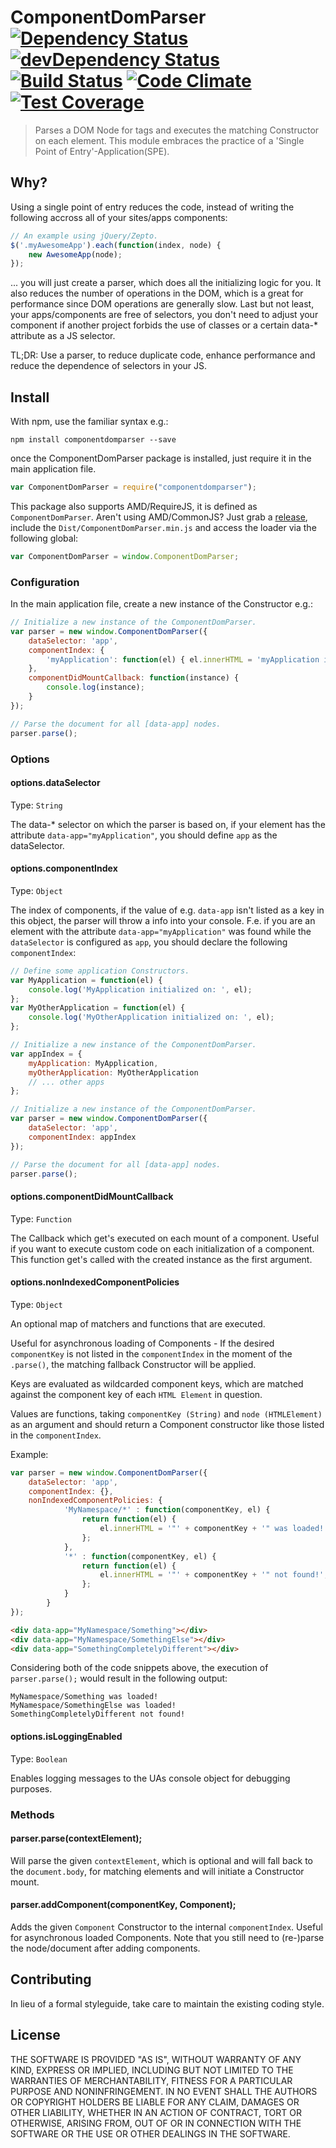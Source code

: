 # ComponentDomParser [![Dependency Status](https://david-dm.org/Inkdpixels/ComponentDomParser.svg)](https://david-dm.org/Inkdpixels/ComponentDomParser) [![devDependency Status](https://david-dm.org/Inkdpixels/ComponentDomParser/dev-status.svg)](https://david-dm.org/Inkdpixels/ComponentDomParser#info=devDependencies) [![Build Status](https://travis-ci.org/Inkdpixels/ComponentDomParser.png?branch=master)](https://travis-ci.org/Inkdpixels/ComponentDomParser) [![Code Climate](https://codeclimate.com/github/Inkdpixels/ComponentDomParser/badges/gpa.svg)](https://codeclimate.com/github/Inkdpixels/ComponentDomParser) [![Test Coverage](https://codeclimate.com/github/Inkdpixels/ComponentDomParser/badges/coverage.svg)](https://codeclimate.com/github/Inkdpixels/ComponentDomParser)

> Parses a DOM Node for tags and executes the matching Constructor on each element. This module embraces the practice of a 'Single Point of Entry'-Application(SPE).

## Why?
Using a single point of entry reduces the code, instead of writing the following accross all of your sites/apps components:
```js
// An example using jQuery/Zepto.
$('.myAwesomeApp').each(function(index, node) {
	new AwesomeApp(node);
});
```

... you will just create a parser, which does all the initializing logic for you. It also reduces the number of operations in the DOM, which is a great for performance since DOM operations are generally slow. Last but not least, your apps/components are free of selectors, you don't need to adjust your component if another project forbids the use of classes or a certain data-* attribute as a JS selector.

TL;DR: Use a parser, to reduce duplicate code, enhance performance and reduce the dependence of selectors in your JS.

## Install
With npm, use the familiar syntax e.g.:
```shell
npm install componentdomparser --save
```

once the ComponentDomParser package is installed, just require it in the main application file.
```js
var ComponentDomParser = require("componentdomparser");
```

This package also supports AMD/RequireJS, it is defined as `ComponentDomParser`. Aren't using AMD/CommonJS? Just grab a [release](https://github.com/Inkdpixels/ComponentDomParser/releases), include the `Dist/ComponentDomParser.min.js` and access the loader via the following global:
```js
var ComponentDomParser = window.ComponentDomParser;
```

### Configuration
In the main application file, create a new instance of the Constructor e.g.:
```js
// Initialize a new instance of the ComponentDomParser.
var parser = new window.ComponentDomParser({
    dataSelector: 'app',
    componentIndex: {
        'myApplication': function(el) { el.innerHTML = 'myApplication initialized!' }
    },
    componentDidMountCallback: function(instance) {
        console.log(instance);
    }
});

// Parse the document for all [data-app] nodes.
parser.parse();
```

### Options
#### options.dataSelector
Type: `String`

The data-* selector on which the parser is based on, if your element has the attribute `data-app="myApplication"`, you should define `app` as the dataSelector.

#### options.componentIndex
Type: `Object`

The index of components, if the value of e.g. `data-app` isn't listed as a key in this object, the parser will throw a info into your console.
F.e. if you are an element with the attribute `data-app="myApplication"` was found while the `dataSelector` is configured as `app`, you should declare the following `componentIndex`:
```js
// Define some application Constructors.
var MyApplication = function(el) {
	console.log('MyApplication initialized on: ', el);
};
var MyOtherApplication = function(el) {
	console.log('MyOtherApplication initialized on: ', el);
};

// Initialize a new instance of the ComponentDomParser.
var appIndex = {
	myApplication: MyApplication,
	myOtherApplication: MyOtherApplication
	// ... other apps
};

// Initialize a new instance of the ComponentDomParser.
var parser = new window.ComponentDomParser({
	dataSelector: 'app',
    componentIndex: appIndex
});

// Parse the document for all [data-app] nodes.
parser.parse();
```

#### options.componentDidMountCallback
Type: `Function`

The Callback which get's executed on each mount of a component. Useful if you want to execute custom code on each initialization of a component. This function get's called with the created instance as the first argument.

#### options.nonIndexedComponentPolicies
Type: `Object`

An optional map of matchers and functions that are executed.

Useful for asynchronous loading of Components - If the desired `componentKey` is not listed in the `componentIndex` in the moment of the `.parse()`, the matching fallback Constructor will be applied.

Keys are evaluated as wildcarded component keys, which are matched against the component key of each `HTML Element` in question.

Values are functions, taking `componentKey (String)` and `node (HTMLElement)` as an argument and should return a Component constructor like those listed in the `componentIndex`.

Example:

```js
var parser = new window.ComponentDomParser({
    dataSelector: 'app',
    componentIndex: {},
    nonIndexedComponentPolicies: {
			'MyNamespace/*' : function(componentKey, el) {
				return function(el) {
					el.innerHTML = '"' + componentKey + '" was loaded!';
				};
			},
			'*' : function(componentKey, el) {
				return function(el) {
					el.innerHTML = '"' + componentKey + '" not found!';
				};
			}
		}
});
```

```html
<div data-app="MyNamespace/Something"></div>
<div data-app="MyNamespace/SomethingElse"></div>
<div data-app="SomethingCompletelyDifferent"></div>
```

Considering both of the code snippets above, the execution of  `parser.parse();` would result in the following output:

```
MyNamespace/Something was loaded!
MyNamespace/SomethingElse was loaded!
SomethingCompletelyDifferent not found!
```

#### options.isLoggingEnabled
Type: `Boolean`

Enables logging messages to the UAs console object for debugging purposes.


### Methods
#### parser.parse(contextElement);
Will parse the given `contextElement`, which is optional and will fall back to the `document.body`, for matching elements and will initiate a Constructor mount.

#### parser.addComponent(componentKey, Component);
Adds the given `Component` Constructor to the internal `componentIndex`. Useful for asynchronous loaded Components.
Note that you still need to (re-)parse the node/document after adding components.

## Contributing
In lieu of a formal styleguide, take care to maintain the existing coding style.

## License
THE SOFTWARE IS PROVIDED "AS IS", WITHOUT WARRANTY OF ANY KIND, EXPRESS OR
IMPLIED, INCLUDING BUT NOT LIMITED TO THE WARRANTIES OF MERCHANTABILITY,
FITNESS FOR A PARTICULAR PURPOSE AND NONINFRINGEMENT. IN NO EVENT SHALL THE
AUTHORS OR COPYRIGHT HOLDERS BE LIABLE FOR ANY CLAIM, DAMAGES OR OTHER
LIABILITY, WHETHER IN AN ACTION OF CONTRACT, TORT OR OTHERWISE, ARISING FROM,
OUT OF OR IN CONNECTION WITH THE SOFTWARE OR THE USE OR OTHER DEALINGS IN
THE SOFTWARE.
